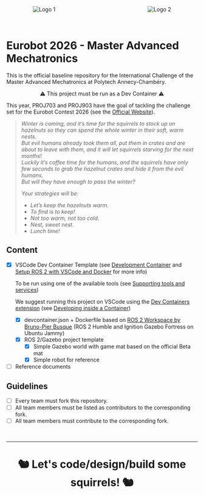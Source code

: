 
<p float="left" style="display:flex;justify-content:space-between;padding:0 5em 0 5em">
    <img src="https://www.marefa.org/w/images/thumb/7/7d/Logo_Polytech_Annecy_Chambery.svg/800px-Logo_Polytech_Annecy_Chambery.svg.png" alt="Logo 1" style="max-height: 5rem; object-fit: contain;">
    <img src="https://www.univ-smb.fr/wp-content/themes/usmb/assets/img/logo.svg" alt="Logo 2" style="max-height: 5rem; object-fit: contain;">
</p>
</br>

# Eurobot 2026 - Master Advanced Mechatronics

This is the official baseline repository for the International Challenge of the Master Advanced Mechatronics at Polytech Annecy-Chambéry.

<p style="text-align:center"> &#9888; This project must be run as a Dev Container &#9888; </p>

This year, PROJ703 and PROJ903 have the goal of tackling the challenge set for the Eurobot Contest 2026 (see the [Official Website](https://www.eurobot.org/eurobot-contest/eurobot-2026/)).

> *Winter is coming, and it’s time for the squirrels to stock up on hazelnuts so they can spend the whole winter in their soft, warm nests.</br> 
> But evil humans already took them all, put them in crates and are about to leave with them, and it will let squirrels starving for the next months!</br>
> Luckily it’s coffee time for the humans, and the squirrels have only few seconds to grab the hazelnut crates and hide it from the evil humans.</br>
> But will they have enough to pass the winter?*
>
> *Your strategies will be:*
> - *Let’s keep the hazelnuts warm.*
> - *To find is to keep!*
> - *Not too warm, not too cold.*
> - *Nest, sweet nest.*
> - *Lunch time!*

## Content
- [x] VSCode Dev Container Template (see [Development Container](https://containers.dev/) and [Setup ROS 2 with VSCode and Docker](https://docs.ros.org/en/kilted/How-To-Guides/Setup-ROS-2-with-VSCode-and-Docker-Container.html) for more info) </p>
To be run using one of the available tools (see [Supporting tools and services](https://containers.dev/supporting)) </p>
We suggest running this project on VSCode using the [Dev Containers extension](https://marketplace.visualstudio.com/items?itemName=ms-vscode-remote.remote-containers) (see [Developing inside a Container](https://code.visualstudio.com/docs/devcontainers/containers)) </p>
  - [x] devcontainer.json + Dockerfile based on [ROS 2 Workspace by Bruno-Pier Busque](https://github.com/BrunoB81HK/ros2-workspace-devcontainer-template/tree/main/src/ros2-workspace) (ROS 2 Humble and Ignition Gazebo Fortress on Ubuntu Jammy)
  - [X] ROS 2/Gazebo project template
    - [X] Simple Gazebo world with game mat based on the official Beta mat
    - [X] Simple robot for reference
- [ ] Reference documents

## Guidelines
- [ ] Every team must fork this repository.
- [ ] All team members must be listed as contributors to the corresponding fork.
- [ ] All team members must contribute to the corresponding fork.

</br>

---

<h1 style="text-align:center">
&#128063; Let's code/design/build some squirrels! &#128063;
<h1>
